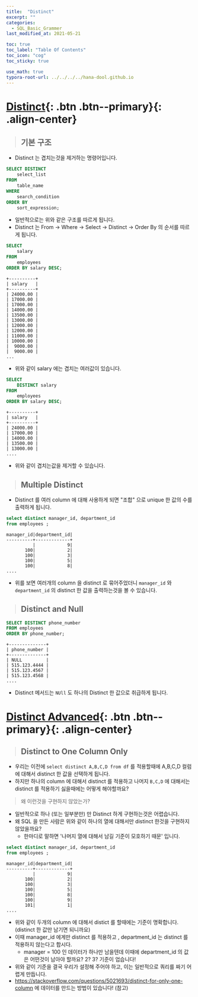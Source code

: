 ```yaml
---
title:  "Distinct"
excerpt: ""
categories:
  - SQL_Basic_Grammer
last_modified_at: 2021-05-21

toc: true
toc_label: "Table Of Contents"
toc_icon: "cog"
toc_sticky: true

use_math: true 
typora-root-url: ../../../../hana-dool.github.io
---
```


# [Distinct](#link){: .btn .btn--primary}{: .align-center}

> ## 기본 구조

- Distinct 는 겹치는것을 제거하는 명령어입니다.

```sql
SELECT DISTINCT
    select_list
FROM
    table_name
WHERE 
    search_condition
ORDER BY 
    sort_expression;
```

- 일반적으로는 위와 같은 구조를 따르게 됩니다.
- Distinct 는 From $\to$ Where $\to$ Select $\to$ Distinct $\to$ Order By 의 순서를 따르게 됩니다.

```sql
SELECT 
    salary
FROM
    employees
ORDER BY salary DESC;
```

```
+----------+
| salary   |
+----------+
| 24000.00 |
| 17000.00 |
| 17000.00 |
| 14000.00 |
| 13500.00 |
| 13000.00 |
| 12000.00 |
| 12000.00 |
| 11000.00 |
| 10000.00 |
|  9000.00 |
|  9000.00 |
...
```

- 위와 같이 salary 에는 겹치는 여러값이 있습니다. 

```sql
SELECT 
    DISTINCT salary
FROM
    employees
ORDER BY salary DESC;
```

```
+----------+
| salary   |
+----------+
| 24000.00 |
| 17000.00 |
| 14000.00 |
| 13500.00 |
| 13000.00 |
....
```

- 위와 같이 겹치는값을 제거할 수 있습니다.

> ## Multiple Distinct

- Distinct 를 여러 column 에 대해 사용하게 되면 "조합" 으로 unique 한 값의 수를 출력하게 됩니다.

```sql
select distinct manager_id, department_id 
from employees ;
```

```
manager_id|department_id|
----------+-------------+
          |            9|
       100|            2|
       100|            3|
       100|            5|
       100|            8|
....
```

- 위를 보면 여러개의 column 을 distinct 로 묶어주었더니 `manager_id` 와 `department_id` 의 distinct 한 값을 출력하는것을 볼 수 있습니다.

> ## Distinct and Null

```sql
SELECT DISTINCT phone_number
FROM employees
ORDER BY phone_number;
```

```
+--------------+
| phone_number |
+--------------+
| NULL         |
| 515.123.4444 |
| 515.123.4567 |
| 515.123.4568 |
....
```

- Distinct 메서드는 `NUll` 도 하나의 Distinct 한 값으로 취급하게 됩니다.

# [Distinct Advanced](#link){: .btn .btn--primary}{: .align-center}

> ## Distinct to One Column Only

- 우리는 이전에 `select distinct A,B,C,D from df` 를 적용할때에 A,B,C,D 컬럼에 대해서 distinct 한 값을 선택하게 됩니다. 
- 하지만 하나의 column 에 대해서 distinct 를 적용하고 나머지 `B,C,D` 에 대해서는 distinct 를 적용하기 싫을때에는 어떻게 해야할까요? 

> 왜 이런것을 구현하지 않았는가? 

- 일반적으로 하나 (또는 일부분만) 만 Distinct 하게 구현하는것은 어렵습니다.
- 왜 SQL 을 만든 사람은 위와 같이 하나의 열에 대해서만 distinct 한것을 구현하지 않았을까요? 
  - 한마디로 말하면 '나머지 열에 대해서 남길 기준이 모호하기 때문' 입니다.

```sql
select distinct manager_id, department_id 
from employees ;
```

```
manager_id|department_id|
----------+-------------+
          |            9|
       100|            2|
       100|            3|
       100|            5|
       100|            8|
       100|            9|
       101|            1|
....
```

- 위와 같이 두개의 column 에 대해서 distict 를 할때에는 기준이 명확합니다. (distinct 한 값만 남기면 되니까요)
- 이때 manager_id 에게만 distinct 를 적용하고 , department_id 는 distinct 를 적용하지 않는다고 합시다.
  - manager = 100 인 데이터가 하나만 남을텐데 이때에 department_id 의 값은 어떤것이 남아야 할까요? 2? 3? 기준이 업습니다! 
- 위와 같이 기준을 결국 우리가 설정해 주어야 하고, 이는 일반적으로 쿼리를 짜기 어렵게 만듭니다. 
- https://stackoverflow.com/questions/5021693/distinct-for-only-one-column 에 데이터를 만드는 방법이 있습니다! (참고)
